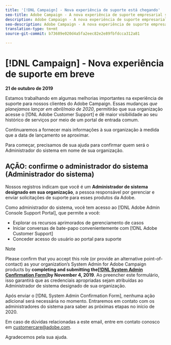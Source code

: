 ```yaml
---
title: '[!DNL Campaign] - Nova experiência de suporte está chegando'
seo-title: Adobe Campaign - A nova experiência de suporte empresarial será lançada em breve
description: Adobe Campaign - A nova experiência de suporte empresarial será lançada em breve
seo-description: Adobe Campaign - A nova experiência de suporte empresarial será lançada em breve
translation-type: tm+mt
source-git-commit: b73689e020d4a5fa2eec82e2e89fbfdcca312a81

---
```



# [!DNL Campaign] - Nova experiência de suporte em breve

**21 de outubro de 2019**

Estamos trabalhando em algumas melhorias importantes na experiência de suporte para nossos clientes do Adobe Campaign. Essas mudanças *que planejamos lançar em abril/maio de 2020*, permitirão que sua organização acesse o [!DNL Adobe Customer Support] e dê maior visibilidade ao seu histórico de serviços por meio de um portal de entrada comum.

Continuaremos a fornecer mais informações à sua organização à medida que a data de lançamento se aproximar.

Para começar, precisamos de sua ajuda para confirmar quem será o Administrador do sistema em nome de sua organização.

## AÇÃO: confirme o administrador do sistema (Administrador do sistema)

Nossos registros indicam que você é um **Administrador de sistema designado em sua organização**, a pessoa responsável por gerenciar e enviar solicitações de suporte para esses produtos da Adobe.

Como administrador do sistema, você tem acesso ao [!DNL Adobe Admin Console Support Portal], que permite a você:

* Explorar os recursos aprimorados de gerenciamento de casos
* Iniciar conversas de bate-papo convenientemente com [!DNL Adobe Customer Support]
* Conceder acesso do usuário ao portal para suporte

>[!NOTE]
>Please confirm that you accept this role (or provide an alternative point-of-contact) as your organization’s System Admin for Adobe Campaign products by **completing and submitting the[[!DNL System Admin Confirmation Form]](https://adobe.allegiancetech.com/cgi-bin/qwebcorporate.dll?idx=SSSVH6)by November 4, 2019**.
>Ao preencher este formulário, isso garantirá que as credenciais apropriadas sejam atribuídas ao Administrador de sistema designado de sua organização.

Após enviar o [!DNL System Admin Confirmation Form], nenhuma ação adicional será necessária no momento.  Entraremos em contato com os administradores do sistema para saber as próximas etapas no início de 2020.

Em caso de dúvidas relacionadas a este email, entre em contato conosco em customercare@adobe.com.

Agradecemos pela sua ajuda.
